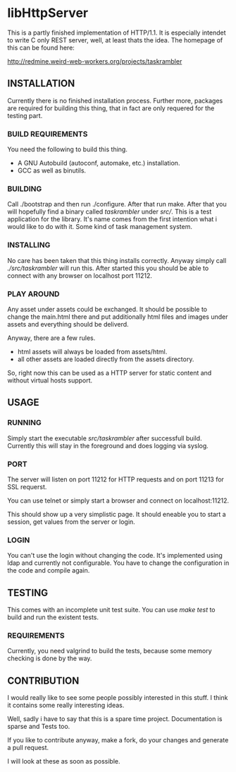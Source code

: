 libHttpServer
=============

This is a partly finished implementation of HTTP/1.1.
It is especially intendet to write C only REST server,
well, at least thats the idea.
The homepage of this can be found here:

http://redmine.weird-web-workers.org/projects/taskrambler

INSTALLATION
------------

Currently there is no finished installation process.
Further more, packages are required for building this thing,
that in fact are only requered for the testing part.

### BUILD REQUIREMENTS

You need the following to build this thing.

- A GNU Autobuild (autoconf, automake, etc.) installation.
- GCC as well as binutils.

### BUILDING

Call ./bootstrap and then run ./configure.
After that run make. After that you will hopefully find a binary called
*taskrambler* under *src/*.
This is a test application for the library. It's name comes from the
first intention what i would like to do with it. Some kind of task management
system.

### INSTALLING

No care has been taken that this thing installs correctly. Anyway
simply call *./src/taskrambler* will run this. After started this you
should be able to connect with any browser on localhost port 11212.

### PLAY AROUND

Any asset under assets could be exchanged. It should be possible to
change the main.html there and put additionally html files and images
under assets and everything should be deliverd.

Anyway, there are a few rules.

* html assets will always be loaded from assets/html.
* all other assets are loaded directly from the assets directory.

So, right now this can be used as a HTTP server for static content
and without virtual hosts support.


USAGE
-----

### RUNNING

Simply start the executable *src/taskrambler* after successfull build.
Currently this will stay in the foreground and does logging via syslog.

### PORT

The server will listen on port 11212 for HTTP requests and on port 11213
for SSL requerst.

You can use telnet or simply start a browser and connect on localhost:11212.

This should show up a very simplistic page.
It should eneable you to start a session, get values from the server
or login.

### LOGIN

You can't use the login without changing the code. It's implemented using
ldap and currently not configurable. You have to change the configuration
in the code and compile again.

TESTING
-------

This comes with an incomplete unit test suite.
You can use *make test* to build and run the existent tests.

### REQUIREMENTS

Currently, you need valgrind to build the tests, because some memory checking is done by the way.

CONTRIBUTION
------------

I would really like to see some people possibly interested in this stuff.
I think it contains some really interesting ideas.

Well, sadly i have to say that this is a spare time project. Documentation
is sparse and Tests too.

If you like to contribute anyway, make a fork, do your changes and generate
a pull request.

I will look at these as soon as possible.
